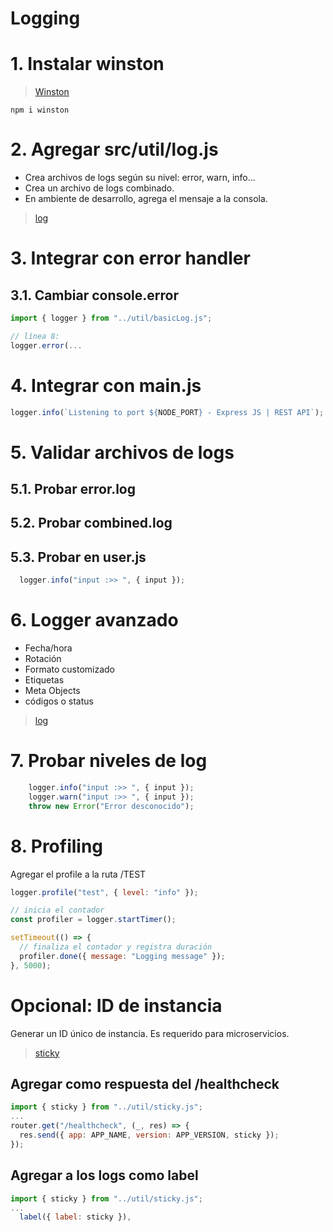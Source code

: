 # Logging <!-- omit in toc -->

# 1. Instalar winston
> [Winston](https://www.npmjs.com/package/winston)
```vim
npm i winston
```
# 2. Agregar src/util/log.js
- Crea archivos de logs según su nivel: error, warn, info...
- Crea un archivo de logs combinado.
- En ambiente de desarrollo, agrega el mensaje a la consola.
>[log](./src/util/basicLog.js)


# 3. Integrar con error handler
## 3.1. Cambiar console.error
```js
import { logger } from "../util/basicLog.js";

// línea 8:
logger.error(...
```

# 4. Integrar con main.js
```js
logger.info(`Listening to port ${NODE_PORT} - Express JS | REST API`);
```
# 5. Validar archivos de logs
## 5.1. Probar error.log
## 5.2. Probar combined.log
## 5.3. Probar en user.js
```js
  logger.info("input :>> ", { input });
```

# 6. Logger avanzado
- Fecha/hora
- Rotación
- Formato customizado
- Etiquetas
- Meta Objects
- códigos o status

> [log](./src/util/log.js)

# 7. Probar niveles de log
```js
    logger.info("input :>> ", { input });
    logger.warn("input :>> ", { input });
    throw new Error("Error desconocido");
```

# 8. Profiling

Agregar el profile a la ruta /TEST
```js
logger.profile("test", { level: "info" });

// inicia el contador
const profiler = logger.startTimer();

setTimeout(() => {
  // finaliza el contador y registra duración
  profiler.done({ message: "Logging message" });
}, 5000);
```

# Opcional: ID de instancia
Generar un ID único de instancia. Es requerido para microservicios.
> [sticky](src/util/sticky.js)

## Agregar como respuesta del /healthcheck
```js
import { sticky } from "../util/sticky.js";
...
router.get("/healthcheck", (_, res) => {
  res.send({ app: APP_NAME, version: APP_VERSION, sticky });
});
```
## Agregar a los logs como label
```js
import { sticky } from "../util/sticky.js";
...
  label({ label: sticky }),
```


